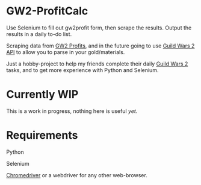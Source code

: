 # GW2-ProfitCalc
 Use Selenium to fill out gw2profit form, then scrape the results. Output the results in a daily to-do list.
 
 Scraping data from [GW2 Profits](http://www.gw2profits.com/), and in the future going to use [Guild Wars 2 API](https://wiki.guildwars2.com/wiki/API:Main) to allow you to parse in your gold/materials.
 
 Just a hobby-project to help my friends complete their daily [Guild Wars 2](https://www.guildwars2.com/en/) tasks, and to get more experience with Python and Selenium.
 
 # Currently WIP
 
 This is a work in progress, nothing here is useful *yet*.
 
 # Requirements 
 
 Python
 
 Selenium
 
 [Chromedriver](https://chromedriver.chromium.org/downloads) or a webdriver for any other web-browser.
